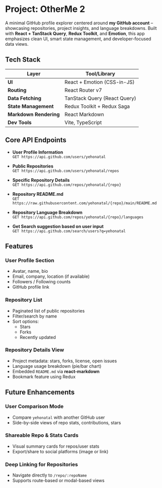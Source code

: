 # Project: **OtherMe 2**

A minimal GitHub profile explorer centered around **my GitHub account** – showcasing repositories, project insights, and language breakdowns. Built with **React + TanStack Query**, **Redux Toolkit**, and **Emotion**, this app emphasizes clean UI, smart state management, and developer-focused data views.


##  Tech Stack

| Layer           | Tool/Library              |
|----------------|---------------------------|
| **UI**         | React + Emotion (CSS-in-JS) |
| **Routing**    | React Router v7           |
| **Data Fetching** | TanStack Query (React Query) |
| **State Management** | Redux Toolkit + Redux Saga |
| **Markdown Rendering** | React Markdown |
| **Dev Tools**  | Vite, TypeScript          |


##  Core API Endpoints

- **User Profile Information**  
  `GET https://api.github.com/users/yehonatal`

- **Public Repositories**  
  `GET https://api.github.com/users/yehonatal/repos`

- **Specific Repository Details**  
  `GET https://api.github.com/repos/yehonatal/{repo}`

- **Repository README.md**  
  `GET https://raw.githubusercontent.com/yehonatal/{repo}/main/README.md`

- **Repository Language Breakdown**  
  `GET https://api.github.com/repos/yehonatal/{repo}/languages`

- **Get Search suggestion based on user input**  
  `GET https://api.github.com/search/users?q=yehonatal`

##  Features

###  User Profile Section
- Avatar, name, bio
- Email, company, location (if available)
- Followers / Following counts
- GitHub profile link

###  Repository List
- Paginated list of public repositories
- Filter/search by name
- Sort options:
  - Stars
  - Forks
  - Recently updated

###  Repository Details View
- Project metadata: stars, forks, license, open issues
- Language usage breakdown (pie/bar chart)
- Embedded `README.md` via **react-markdown**
- Bookmark feature using Redux



##  Future Enhancements

###  User Comparison Mode
- Compare `yehonatal` with another GitHub user
- Side-by-side views of repo stats, contributions, stars

###  Shareable Repo & Stats Cards
- Visual summary cards for repos/user stats
- Export/share to social platforms (image or link)

###  Deep Linking for Repositories
- Navigate directly to `/repo/:repoName`
- Supports route-based or modal-based views


